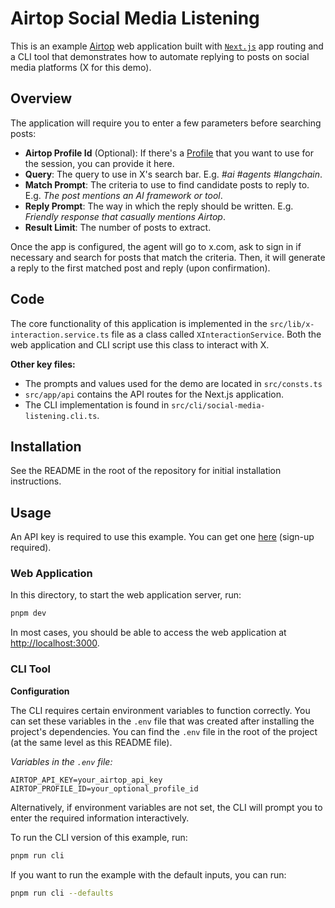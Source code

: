# Airtop Social Media Listening

This is an example [Airtop](https://www.airtop.ai/) web application built with [`Next.js`](https://nextjs.org/)
app routing and a CLI tool that demonstrates how to automate replying to posts on social media platforms (X for this demo).

## Overview

The application will require you to enter a few parameters before searching posts:

 - **Airtop Profile Id** (Optional): If there's a [Profile](https://docs.airtop.ai/guides/how-to/saving-a-profile) that you want to use for the session, you can provide it here.
 - **Query**: The query to use in X's search bar. E.g. _#ai #agents #langchain_.
 - **Match Prompt**: The criteria to use to find candidate posts to reply to. E.g. _The post mentions an AI framework or tool_.
 - **Reply Prompt**: The way in which the reply should be written. E.g. _Friendly response that casually mentions Airtop_.
 - **Result Limit**: The number of posts to extract.

Once the app is configured, the agent will go to x.com, ask to sign in if necessary and search for posts that match the criteria. Then, it will generate a reply to the first matched post and reply (upon confirmation).


## Code

The core functionality of this application is implemented in the `src/lib/x-interaction.service.ts` file as a class
called `XInteractionService`. Both the web application and CLI script use this class to interact with X.

**Other key files:**
- The prompts and values used for the demo are located in `src/consts.ts`
- `src/app/api` contains the API routes for the Next.js application.
- The CLI implementation is found in `src/cli/social-media-listening.cli.ts`.


## Installation

See the README in the root of the repository for initial installation instructions.

## Usage

An API key is required to use this example. You can get one [here](https://portal.airtop.ai/api-keys) (sign-up required).

### Web Application

In this directory, to start the web application server, run:

```bash
pnpm dev
```

In most cases, you should be able to access the web application at [http://localhost:3000](http://localhost:3000).

### CLI Tool

**Configuration**

The CLI requires certain environment variables to function correctly. You can set these variables in the `.env` file that was created after installing the project's dependencies. You can find the `.env` file in the root of the project (at the same level as this README file).

*Variables in the `.env` file:*

```
AIRTOP_API_KEY=your_airtop_api_key
AIRTOP_PROFILE_ID=your_optional_profile_id
```

Alternatively, if environment variables are not set, the CLI will prompt you to enter the required information interactively.

To run the CLI version of this example, run:

```bash
pnpm run cli
```

If you want to run the example with the default inputs, you can run:

```bash
pnpm run cli --defaults
```
